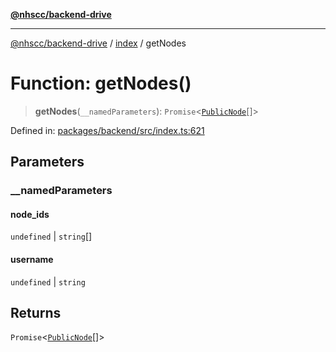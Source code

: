 [**@nhscc/backend-drive**](../../README.md)

***

[@nhscc/backend-drive](../../README.md) / [index](../README.md) / getNodes

# Function: getNodes()

> **getNodes**(`__namedParameters`): `Promise`\<[`PublicNode`](../../db/type-aliases/PublicNode.md)[]\>

Defined in: [packages/backend/src/index.ts:621](https://github.com/nhscc/drive.api.hscc.bdpa.org/blob/718231ebbb0b386db32934d648e2479e8a0b4a18/packages/backend/src/index.ts#L621)

## Parameters

### \_\_namedParameters

#### node_ids

`undefined` \| `string`[]

#### username

`undefined` \| `string`

## Returns

`Promise`\<[`PublicNode`](../../db/type-aliases/PublicNode.md)[]\>
